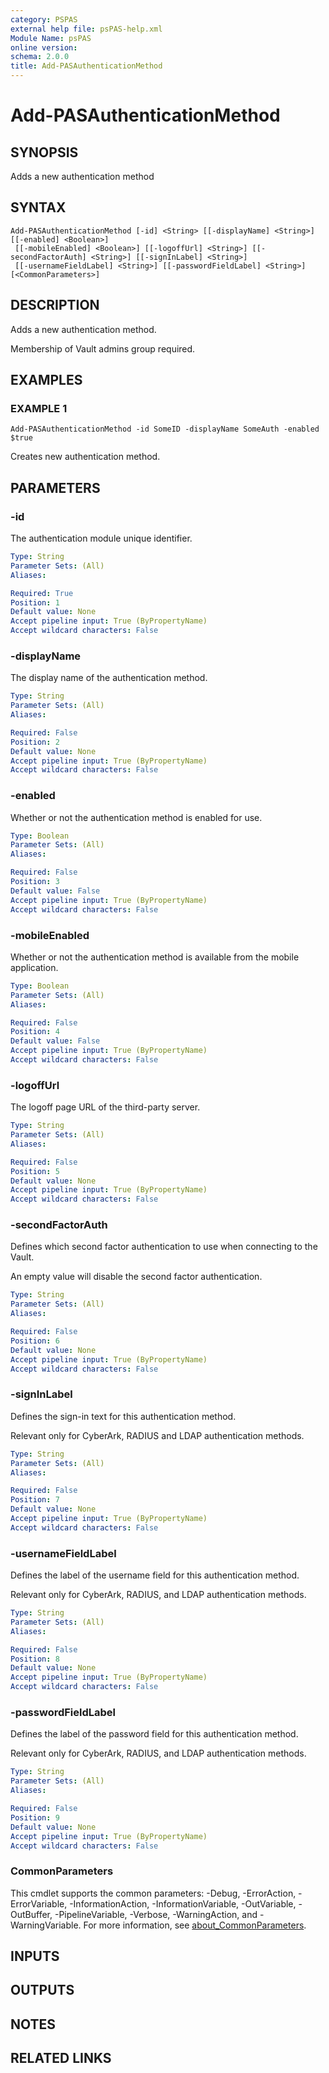 ```yaml
---
category: PSPAS
external help file: psPAS-help.xml
Module Name: psPAS
online version:
schema: 2.0.0
title: Add-PASAuthenticationMethod
---
```


# Add-PASAuthenticationMethod

## SYNOPSIS
Adds a new authentication method

## SYNTAX

```
Add-PASAuthenticationMethod [-id] <String> [[-displayName] <String>] [[-enabled] <Boolean>]
 [[-mobileEnabled] <Boolean>] [[-logoffUrl] <String>] [[-secondFactorAuth] <String>] [[-signInLabel] <String>]
 [[-usernameFieldLabel] <String>] [[-passwordFieldLabel] <String>] [<CommonParameters>]
```

## DESCRIPTION
Adds a new authentication method.

Membership of Vault admins group required.

## EXAMPLES

### EXAMPLE 1
```
Add-PASAuthenticationMethod -id SomeID -displayName SomeAuth -enabled $true
```

Creates new authentication method.

## PARAMETERS

### -id
The authentication module unique identifier.

```yaml
Type: String
Parameter Sets: (All)
Aliases:

Required: True
Position: 1
Default value: None
Accept pipeline input: True (ByPropertyName)
Accept wildcard characters: False
```

### -displayName
The display name of the authentication method.

```yaml
Type: String
Parameter Sets: (All)
Aliases:

Required: False
Position: 2
Default value: None
Accept pipeline input: True (ByPropertyName)
Accept wildcard characters: False
```

### -enabled
Whether or not the authentication method is enabled for use.

```yaml
Type: Boolean
Parameter Sets: (All)
Aliases:

Required: False
Position: 3
Default value: False
Accept pipeline input: True (ByPropertyName)
Accept wildcard characters: False
```

### -mobileEnabled
Whether or not the authentication method is available from the mobile application.

```yaml
Type: Boolean
Parameter Sets: (All)
Aliases:

Required: False
Position: 4
Default value: False
Accept pipeline input: True (ByPropertyName)
Accept wildcard characters: False
```

### -logoffUrl
The logoff page URL of the third-party server.

```yaml
Type: String
Parameter Sets: (All)
Aliases:

Required: False
Position: 5
Default value: None
Accept pipeline input: True (ByPropertyName)
Accept wildcard characters: False
```

### -secondFactorAuth
Defines which second factor authentication to use when connecting to the Vault.

An empty value will disable the second factor authentication.

```yaml
Type: String
Parameter Sets: (All)
Aliases:

Required: False
Position: 6
Default value: None
Accept pipeline input: True (ByPropertyName)
Accept wildcard characters: False
```

### -signInLabel
Defines the sign-in text for this authentication method.

Relevant only for CyberArk, RADIUS and LDAP authentication methods.

```yaml
Type: String
Parameter Sets: (All)
Aliases:

Required: False
Position: 7
Default value: None
Accept pipeline input: True (ByPropertyName)
Accept wildcard characters: False
```

### -usernameFieldLabel
Defines the label of the username field for this authentication method.

Relevant only for CyberArk, RADIUS, and LDAP authentication methods.

```yaml
Type: String
Parameter Sets: (All)
Aliases:

Required: False
Position: 8
Default value: None
Accept pipeline input: True (ByPropertyName)
Accept wildcard characters: False
```

### -passwordFieldLabel
Defines the label of the password field for this authentication method.

Relevant only for CyberArk, RADIUS, and LDAP authentication methods.

```yaml
Type: String
Parameter Sets: (All)
Aliases:

Required: False
Position: 9
Default value: None
Accept pipeline input: True (ByPropertyName)
Accept wildcard characters: False
```

### CommonParameters
This cmdlet supports the common parameters: -Debug, -ErrorAction, -ErrorVariable, -InformationAction, -InformationVariable, -OutVariable, -OutBuffer, -PipelineVariable, -Verbose, -WarningAction, and -WarningVariable. For more information, see [about_CommonParameters](http://go.microsoft.com/fwlink/?LinkID=113216).

## INPUTS

## OUTPUTS

## NOTES

## RELATED LINKS
